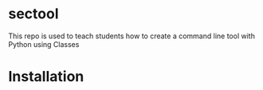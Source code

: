 # sectool
This repo is used to teach students how to create a command line tool with Python using Classes

# Installation
